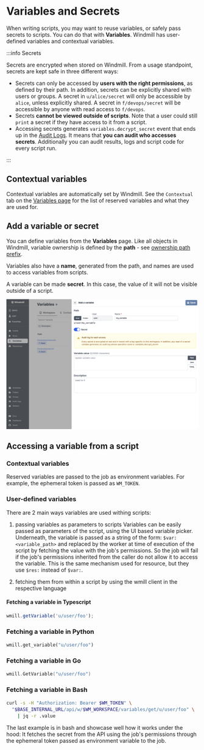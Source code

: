 # Variables and Secrets

When writing scripts, you may want to reuse variables, or safely pass secrets to
scripts. You can do that with **Variables**. Windmill has user-defined variables
and contextual variables.

:::info Secrets

Secrets are encrypted when stored on Windmill. From a usage standpoint, secrets
are kept safe in three different ways:

- Secrets can only be accessed by **users with the right permissions**, as defined
  by their path. In addition, secrets can be explicitly shared with users or
  groups. A secret in `u/alice/secret` will only be accessible by `alice`,
  unless explicitly shared. A secret in `f/devops/secret` will be accessible by anyone with read access to `f/devops`.
- Secrets **cannot be viewed outside of scripts**. Note that a user could still
  `print` a secret if they have access to it from a script.
- Accessing secrets generates `variables.decrypt_secret` event that ends up in
  the [Audit Logs](https://app.windmill.dev/audit_logs). It means that **you can audit who accesses secrets**. Additionally you can audit results, logs and
  script code for every script run.

:::

## Contextual variables

Contextual variables are automatically set by Windmill. See the `Contextual` tab
on the [Variables page](https://app.windmill.dev/variables) for the list of
reserved variables and what they are used for.

## Add a variable or secret

You can define variables from the **Variables** page. Like all objects in
Windmill, variable ownership is defined by the **path** - see
[ownership path prefix](../../reference/index.md#owner).

Variables also have a **name**, generated from the path, and names are used to
access variables from scripts.

A variable can be made **secret**. In this case, the value of it will not be
visible outside of a script.

<!-- - see [secrets security note](#secrets-security-note). -->

![Add variable](./add_variable.png)

## Accessing a variable from a script

### Contextual variables

Reserved variables are passed to the job as environment variables. For example, the ephemeral token is passed as `WM_TOKEN`.

### User-defined variables

There are 2 main ways variables are used withing scripts:

1. passing variables as parameters to scripts
   Variables can be easily passed as parameters of the script, using the UI based variable picker. Underneath, the variable is passed as a string of the form: `$var:<variable_path>` and replaced by the worker at time of execution of the script by fetching the value with the job's permissions. So the job will fail if the job's permissions inherited from the caller do not allow it to access the variable. This is the same mechanism used for resource, but they use `$res:` instead of `$var:`.

2. fetching them from within a script by using the wmill client in the respective language

#### Fetching a variable in Typescript

```typescript
wmill.getVariable('u/user/foo');
```

### Fetching a variable in Python

```python
wmill.get_variable("u/user/foo")
```

### Fetching a variable in Go

```go
wmill.GetVariable("u/user/foo")
```

### Fetching a variable in Bash

```bash
curl -s -H "Authorization: Bearer $WM_TOKEN" \
  "$BASE_INTERNAL_URL/api/w/$WM_WORKSPACE/variables/get/u/user/foo" \
    | jq -r .value
```

The last example is in bash and showcase well how it works under the hood: It fetches the secret from the API using the job's permissions through the ephemeral token passed as environment variable to the job.
